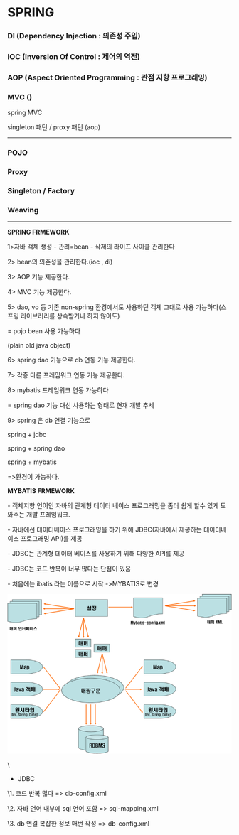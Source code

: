 # SPRING

### DI (Dependency Injection : 의존성 주입)

### IOC (Inversion Of Control : 제어의 역전)

### AOP (Aspect Oriented Programming : 관점 지향 프로그래밍)

### MVC ()

spring MVC

singleton 패턴 / proxy 패턴 (aop)

---

### POJO

### Proxy

### Singleton / Factory

### Weaving

---



**SPRING FRMEWORK** 

1>자바 객체 생성 - 관리=bean - 삭제의 라이프 사이클 관리한다

2> bean의 의존성을 관리한다.(ioc , di)

3> AOP 기능 제공한다.

4> MVC 기능 제공한다.

5> dao, vo 등 기존 non-spring 환경에서도 사용하던 객체 그대로 사용 가능하다(스프링 라이브러리를 상속받거나 하지 않아도)

= pojo bean 사용 가능하다

(plain old java object)

6> spring dao 기능으로 db 연동 기능 제공한다.

7> 각종 다른 프레임워크 연동 기능 제공한다.

8> mybatis 프레임워크 연동 가능하다

= spring dao 기능 대신 사용하는 형태로 현재 개발 추세

 

9> spring 은 db 연결 기능으로

 

spring + jdbc

spring + spring dao

spring + mybatis 

=>환경이 가능하다.

 

 

**MYBATIS FRMEWORK** 

\- 객체지향 언어인 자바의 관계형 데이터 베이스 프로그래밍을 좀더 쉽게 할수 있게 도와주는 개발 프레임워크. 

\- 자바에선 데이터베이스 프로그래밍을 하기 위해 JDBC(자바에서 제공하는 데이터베이스 프로그래밍 API)를 제공

\- JDBC는 관계형 데이터 베이스를 사용하기 위해 다양한 API를 제공

\- JDBC는 코드 반복이 너무 많다는 단점이 있음

\- 처음에는 ibatis 라는 이름으로 시작 ->MYBATIS로 변경

![img](image/MyBatisFramework01.png)

\

* JDBC

\1. 코드 반복 많다 => db-config.xml 

\2. 자바 언어 내부에 sql 언어 포함 => sql-mapping.xml

\3. db 연결 복잡한 정보 매번 작성 => db-config.xml